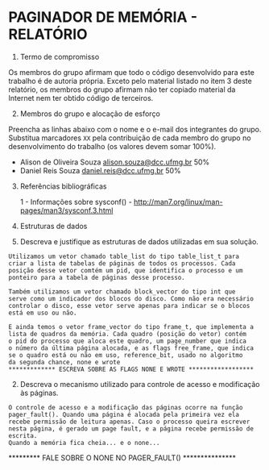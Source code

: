 # PAGINADOR DE MEMÓRIA - RELATÓRIO

1. Termo de compromisso

Os membros do grupo afirmam que todo o código desenvolvido para este
trabalho é de autoria própria.  Exceto pelo material listado no item
3 deste relatório, os membros do grupo afirmam não ter copiado
material da Internet nem ter obtido código de terceiros.

2. Membros do grupo e alocação de esforço

Preencha as linhas abaixo com o nome e o e-mail dos integrantes do
grupo.  Substitua marcadores `XX` pela contribuição de cada membro
do grupo no desenvolvimento do trabalho (os valores devem somar
100%).

  * Alison de Oliveira Souza <alison.souza@dcc.ufmg.br> 50%
  * Daniel Reis Souza <daniel.reis@dcc.ufmg.br> 50%

3. Referências bibliográficas

    1 - Informações sobre sysconf() - http://man7.org/linux/man-pages/man3/sysconf.3.html

4. Estruturas de dados

  1. Descreva e justifique as estruturas de dados utilizadas em sua
     solução.
	
	Utilizamos um vetor chamado table_list do tipo table_list_t para 
    criar a lista de tabelas de páginas de todos os processos. Cada
    posição desse vetor comtém um pid, que identifica o processo e um
    ponteiro para a tabela de páginas desse processo.

    Também utilizamos um vetor chamado block_vector do tipo int que 
    serve como um indicador dos blocos do disco. Como não era necessário
    controlar o disco, esse vetor serve apenas para indicar se o blocos 
    está em uso ou não.

    E ainda temos o vetor frame_vector do tipo frame_t, que implementa a
    lista de quadros da memória. Cada quadro (posição do vetor) contém
    o pid do processo que aloca este quadro, um page_number que indica
    o número da última página alocada, e as flags free_frame, que indica
    se o quadro está ou não em uso, reference_bit, usado no algoritmo 
    da segunda chance, none e wrote
    ************* ESCREVA SOBRE AS FLAGS NONE E WROTE ******************

  2. Descreva o mecanismo utilizado para controle de acesso
     e modificação às páginas.
    
    O controle de acesso e a modificação das páginas ocorre na função 
    pager_fault(). Quando uma página é alocada pela primeira vez ela
    recebe permissão de leitura apenas. Caso o processo queira escrever
    nesta página, é gerado um page fault, e a página recebe permissão de
    escrita. 
    Quando a memória fica cheia... e o none...
********* FALE SOBRE O NONE NO PAGER_FAULT() ***************




